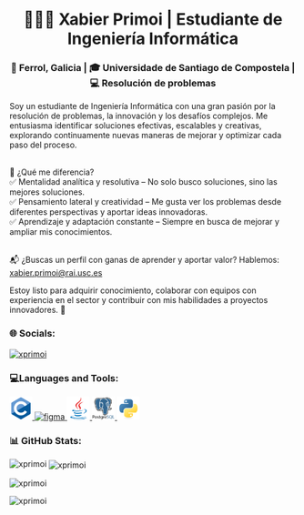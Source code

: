 <h1 align="center">👨🏻‍💻 Xabier Primoi | Estudiante de Ingeniería Informática </h1>
<h3 align="center">📍 Ferrol, Galicia | 🎓 Universidade de Santiago de Compostela | 💻 Resolución de problemas</h3>

<p align="centre">
Soy un estudiante de Ingeniería Informática con una gran pasión por la resolución de problemas, la innovación y los desafíos complejos. Me entusiasma identificar soluciones efectivas, escalables y creativas, explorando continuamente nuevas maneras de mejorar y optimizar cada paso del proceso.<br><br>

🔹 ¿Qué me diferencia?<br>
✅ Mentalidad analítica y resolutiva – No solo busco soluciones, sino las mejores soluciones.<br>
✅ Pensamiento lateral y creatividad – Me gusta ver los problemas desde diferentes perspectivas y aportar ideas innovadoras.<br>
✅ Aprendizaje y adaptación constante – Siempre en busca de mejorar y ampliar mis conocimientos.<br><br>

📬 ¿Buscas un perfil con ganas de aprender y aportar valor? Hablemos: xabier.primoi@rai.usc.es<br>

Estoy listo para adquirir conocimiento, colaborar con equipos con experiencia en el sector y contribuir con mis habilidades a proyectos innovadores. 🚀
</p>

<h3 align="left">🌐 Socials:</h3>
<p align="left">
<a href="https://kaggle.com/xprimoi" target="blank"><img align="center" src="https://raw.githubusercontent.com/rahuldkjain/github-profile-readme-generator/master/src/images/icons/Social/kaggle.svg" alt="xprimoi" height="30" width="40" /></a>
</p>

<h3 align="left">💻Languages and Tools:</h3>
<p align="left"> <a href="https://www.cprogramming.com/" target="_blank" rel="noreferrer"> <img src="https://raw.githubusercontent.com/devicons/devicon/master/icons/c/c-original.svg" alt="c" width="40" height="40"/> </a> <a href="https://www.figma.com/" target="_blank" rel="noreferrer"> <img src="https://www.vectorlogo.zone/logos/figma/figma-icon.svg" alt="figma" width="40" height="40"/> </a> <a href="https://www.java.com" target="_blank" rel="noreferrer"> <img src="https://raw.githubusercontent.com/devicons/devicon/master/icons/java/java-original.svg" alt="java" width="40" height="40"/> </a> <a href="https://www.postgresql.org" target="_blank" rel="noreferrer"> <img src="https://raw.githubusercontent.com/devicons/devicon/master/icons/postgresql/postgresql-original-wordmark.svg" alt="postgresql" width="40" height="40"/> </a> <a href="https://www.python.org" target="_blank" rel="noreferrer"> <img src="https://raw.githubusercontent.com/devicons/devicon/master/icons/python/python-original.svg" alt="python" width="40" height="40"/> </a> </p>

<h3 align="left">📊 GitHub Stats:</h3>
<p><img align="left" src="https://github-readme-stats.vercel.app/api?username=XPrimoi&theme=default_repocard&hide_border=false&include_all_commits=true&count_private=true" alt="xprimoi" /></p>

<p>&nbsp;<img align="center" src="https://github-readme-streak-stats.herokuapp.com/?user=XPrimoi&theme=default_repocard&hide_border=false" alt="xprimoi" /></p>

<p><img align="center" src="https://github-readme-stats.vercel.app/api/top-langs/?username=XPrimoi&theme=default_repocard&hide_border=false&include_all_commits=true&count_private=true&layout=compact" alt="xprimoi" /></p>

<p align="left"> <img src="https://komarev.com/ghpvc/?username=xprimoi&label=Profile%20views&color=000000&style=flat-square" alt="xprimoi" /> </p>
